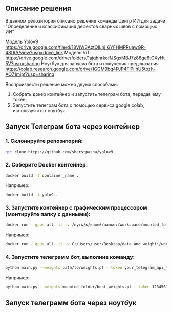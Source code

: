 ## Описание решения

В данном репозитории описано решение команды Центр ИИ для задачи "Определение и классификация дефектов сварных швов с помощью ИИ" 

Модель Yolov9 https://drive.google.com/file/d/18VjW3AztQILnj_6YFHMPRuawGR-48f9A/view?usp=drive_link
Модель ViT https://drive.google.com/drive/folders/1ajqhnrkoffJSgxMBJ7z88ge6tCXyHt5V?usp=sharing
Ноутбук для запуска бота и получения предсказания https://colab.research.google.com/drive/1GGM9bq4PJP4FiPiIhU5tpzh-AO71mipf?usp=sharing


Воспроизвести решение можно двумя способами:
1) Собрать докер контейнер и запустить телеграм бота, передав ему токен;
2) Запустить телеграм бота с помощью сервиса google colab, используя этот ноутбук.


## Запуск Телеграм бота через контейнер

### 1. Склонируйте репозиторий:

```bash
git clone https://github.com/sherstpasha/yolov9
```

### 2. Соберите Docker контейнер:

```bash
docker build -t container_name .
```

Например:
 ```bash
docker build -t yolo9 .
```

### 3. Запустите контейнер с графическим процессором (монтируйте папку с данными):

```bash
docker run --gpus all -it -v /путь/к/вашей/папке:/workspace/mounted_folder yolo9
```

Например:
 ```bash
docker run --gpus all -it -v C:/Users/user/Desktop/data_and_weight:/workspace/mounted_folder yolo9
```

### 4. Запустите телеграмм бот, выполнив команду:
```bash
python main.py --weights path/to/weights.pt --token your_telegram_api_token
```

Например:
```bash
python main.py --weights mounted_folder/best_weights.pt --token 1234567890:BBIJ_YDFW_QGhhfrLMRXYOHqqrZyUMvwXUy
```

## Запуск телеграмм бота через ноутбук

